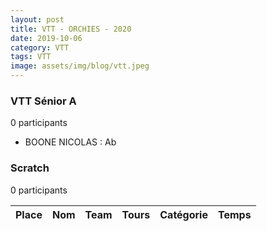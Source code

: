 ```yaml
---
layout: post
title: VTT - ORCHIES - 2020
date: 2019-10-06
category: VTT
tags: VTT
image: assets/img/blog/vtt.jpeg
---
```


### VTT Sénior A
0 participants
- BOONE NICOLAS : Ab

### Scratch
0 participants

| Place | Nom | Team | Tours | Catégorie | Temps |
|---|---|---|---|---|---|
